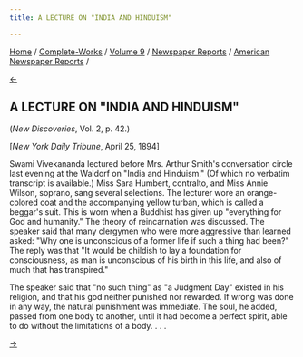 ```yaml
---
title: A LECTURE ON "INDIA AND HINDUISM"

---
```

<div>

[Home](../../../../index.htm) /
[Complete-Works](../../../complete_works.htm) / [Volume
9](../../volume_9_contents.htm) / [Newspaper
Reports](../newspaper_reports_contents.htm) / [American Newspaper
Reports](american_newspaper_contents.htm) /

[←](24_the_lynn_daily.htm)

## A LECTURE ON "INDIA AND HINDUISM"

(*New Discoveries*, Vol. 2, p. 42.)

\[*New York Daily Tribune*, April 25, 1894\]

Swami Vivekananda lectured before Mrs. Arthur Smith's conversation
circle last evening at the Waldorf on "India and Hinduism." (Of which no
verbatim transcript is available.) Miss Sara Humbert, contralto, and
Miss Annie Wilson, soprano, sang several selections. The lecturer wore
an orange-colored coat and the accompanying yellow turban, which is
called a beggar's suit. This is worn when a Buddhist has given up
"everything for God and humanity." The theory of reincarnation was
discussed. The speaker said that many clergymen who were more aggressive
than learned asked: "Why one is unconscious of a former life if such a
thing had been?" The reply was that "It would be childish to lay a
foundation for consciousness, as man is unconscious of his birth in this
life, and also of much that has transpired."

The speaker said that "no such thing" as "a Judgment Day" existed in his
religion, and that his god neither punished nor rewarded. If wrong was
done in any way, the natural punishment was immediate. The soul, he
added, passed from one body to another, until it had become a perfect
spirit, able to do without the limitations of a body. . . .

[→](26_smith_college_monthly_may_1894.htm)

</div>
